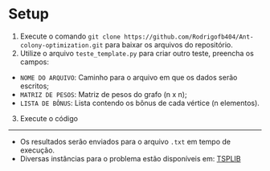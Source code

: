 # Setup

1. Execute o comando ```git clone https://github.com/Rodrigofb404/Ant-colony-optimization.git``` para baixar os arquivos do repositório.
2. Utilize o arquivo ```teste_template.py``` para criar outro teste, preencha os campos:
  - ```NOME DO ARQUIVO```: Caminho para o arquivo em que os dados serão escritos;
  - ```MATRIZ DE PESOS```: Matriz de pesos do grafo (n x n);
  -  ```LISTA DE BÔNUS```: Lista contendo os bônus de cada vértice (n elementos).
3. Execute o código

---
- Os resultados serão enviados para o arquivo ```.txt``` em tempo de execução.
- Diversas instâncias para o problema estão disponíveis em: [TSPLIB](https://github.com/mastqe/tsplib?tab=readme-ov-file)
